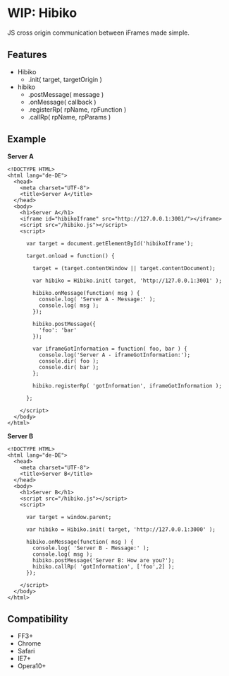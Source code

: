 # WIP: Hibiko

JS cross origin communication between iFrames made simple.

## Features

* Hibiko
	* .init( target, targetOrigin )
* hibiko
	* .postMessage( message )
	* .onMessage( callback )
	* .registerRp( rpName, rpFunction )
	* .callRp( rpName, rpParams )
	
## Example

**Server A**  

```
<!DOCTYPE HTML>
<html lang="de-DE">
  <head>
    <meta charset="UTF-8">
    <title>Server A</title>
  </head>
  <body>
    <h1>Server A</h1>
    <iframe id="hibikoIframe" src="http://127.0.0.1:3001/"></iframe>
    <script src="/hibiko.js"></script>
    <script>

      var target = document.getElementById('hibikoIframe');

      target.onload = function() {

        target = (target.contentWindow || target.contentDocument);

        var hibiko = Hibiko.init( target, 'http://127.0.0.1:3001' );

        hibiko.onMessage(function( msg ) {
          console.log( 'Server A - Message:' );
          console.log( msg );
        });

        hibiko.postMessage({
          'foo': 'bar'
        });

        var iframeGotInformation = function( foo, bar ) {
          console.log('Server A - iframeGotInformation:');
          console.dir( foo );
          console.dir( bar );
        };

        hibiko.registerRp( 'gotInformation', iframeGotInformation );

      };

    </script>
  </body>
</html>

```

**Server B**  

```
<!DOCTYPE HTML>
<html lang="de-DE">
  <head>
    <meta charset="UTF-8">
    <title>Server B</title>
  </head>
  <body>
    <h1>Server B</h1>
    <script src="/hibiko.js"></script>
    <script>

      var target = window.parent;

      var hibiko = Hibiko.init( target, 'http://127.0.0.1:3000' );

      hibiko.onMessage(function( msg ) {
        console.log( 'Server B - Message:' );
        console.log( msg );
        hibiko.postMessage('Server B: How are you?');
        hibiko.callRp( 'gotInformation', ['foo',2] );
      });

    </script>
  </body>
</html>
```

## Compatibility

* FF3+
* Chrome
* Safari
* IE7+
* Opera10+
